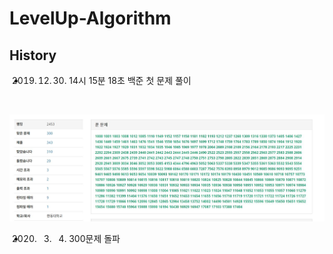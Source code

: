 # LevelUp-Algorithm



## History 

- 2019. 12. 30. 14시 15분 18초 백준 첫 문제 풀이

<br>

![300](/img/300.JPG)

- 2020. 03. 04. 300문제 돌파 


